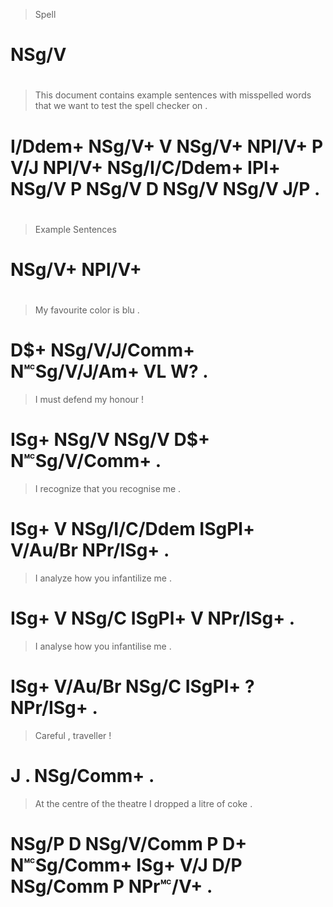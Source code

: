 > Spell
# NSg/V
>
#
> This    document contains example sentences with misspelled words  that          we   want  to test  the spell checker on  .
# I/Ddem+ NSg/V+   V        NSg/V+  NPl/V+    P    V/J        NPl/V+ NSg/I/C/Ddem+ IPl+ NSg/V P  NSg/V D   NSg/V NSg/V   J/P .
>
#
> Example Sentences
# NSg/V+  NPl/V+
>
#
> My  favourite     color        is blu .
# D$+ NSg/V/J/Comm+ N🅪Sg/V/J/Am+ VL W?  .
> I    must  defend my  honour       !
# ISg+ NSg/V NSg/V  D$+ N🅪Sg/V/Comm+ .
> I    recognize that         you    recognise me       .
# ISg+ V         NSg/I/C/Ddem ISgPl+ V/Au/Br   NPr/ISg+ .
> I    analyze how   you    infantilize me       .
# ISg+ V       NSg/C ISgPl+ V           NPr/ISg+ .
> I    analyse how   you    infantilise me       .
# ISg+ V/Au/Br NSg/C ISgPl+ ?           NPr/ISg+ .
> Careful , traveller !
# J       . NSg/Comm+ .
> At    the centre     of the theatre    I    dropped a   litre    of coke    .
# NSg/P D   NSg/V/Comm P  D+  N🅪Sg/Comm+ ISg+ V/J     D/P NSg/Comm P  NPr🅪/V+ .

